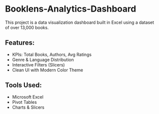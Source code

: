 # Booklens-Analytics-Dashboard
This project is a data visualization dashboard built in Excel using a dataset of over 13,000 books.

## Features:
- KPIs: Total Books, Authors, Avg Ratings
- Genre & Language Distribution
- Interactive Filters (Slicers)
- Clean UI with Modern Color Theme

## Tools Used:
- Microsoft Excel
- Pivot Tables
- Charts & Slicers
